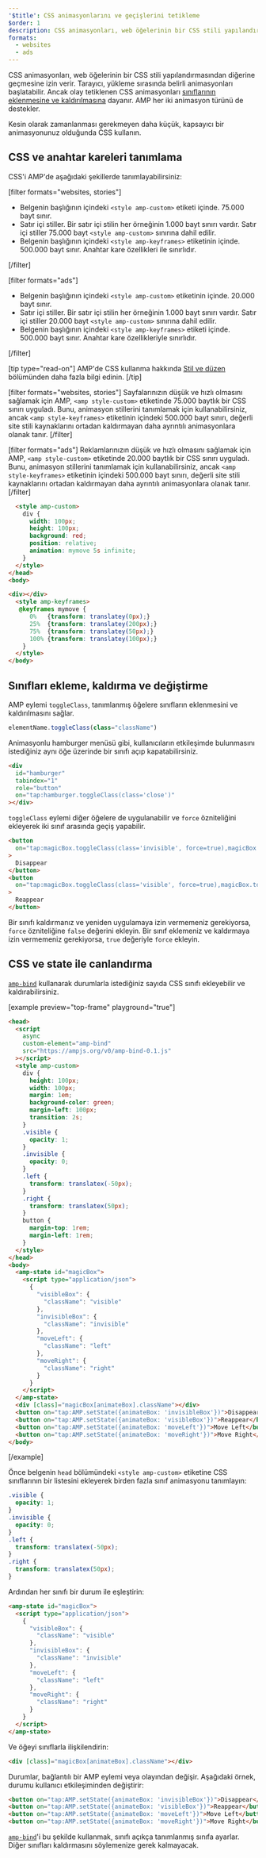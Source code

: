 ```yaml
---
'$title': CSS animasyonlarını ve geçişlerini tetikleme
$order: 1
description: CSS animasyonları, web öğelerinin bir CSS stili yapılandırmasından diğerine geçmesine izin verir. Tarayıcı, yükleme sırasında belirli animasyonları başlatabilir.
formats:
  - websites
  - ads
---
```


CSS animasyonları, web öğelerinin bir CSS stili yapılandırmasından diğerine geçmesine izin verir. Tarayıcı, yükleme sırasında belirli animasyonları başlatabilir. Ancak olay tetiklenen CSS animasyonları [sınıflarının eklenmesine ve kaldırılmasına](https://developer.mozilla.org/en-US/docs/Web/CSS/CSS_Animations/Using_CSS_animations) dayanır. AMP her iki animasyon türünü de destekler.

Kesin olarak zamanlanması gerekmeyen daha küçük, kapsayıcı bir animasyonunuz olduğunda CSS kullanın.

## CSS ve anahtar kareleri tanımlama

CSS'i AMP'de aşağıdaki şekillerde tanımlayabilirsiniz:

[filter formats="websites, stories"]

- Belgenin başlığının içindeki `<style amp-custom>` etiketi içinde. 75.000 bayt sınır.
- Satır içi stiller. Bir satır içi stilin her örneğinin 1.000 bayt sınırı vardır. Satır içi stiller 75.000 bayt `<style amp-custom>` sınırına dahil edilir.
- Belgenin başlığının içindeki `<style amp-keyframes>` etiketinin içinde. 500.000 bayt sınır. Anahtar kare özellikleri ile sınırlıdır.

[/filter]

[filter formats="ads"]

- Belgenin başlığının içindeki `<style amp-custom>` etiketinin içinde. 20.000 bayt sınır.
- Satır içi stiller. Bir satır içi stilin her örneğinin 1.000 bayt sınırı vardır. Satır içi stiller 20.000 bayt `<style amp-custom>` sınırına dahil edilir.
- Belgenin başlığının içindeki `<style amp-keyframes>` etiketi içinde. 500.000 bayt sınır. Anahtar kare özellikleriyle sınırlıdır.

[/filter]

[tip type="read-on"] AMP'de CSS kullanma hakkında [Stil ve düzen](../style_and_layout/index.md) bölümünden daha fazla bilgi edinin. [/tip]

[filter formats="websites, stories"] Sayfalarınızın düşük ve hızlı olmasını sağlamak için AMP, `<amp style-custom>` etiketinde 75.000 baytlık bir CSS sınırı uyguladı. Bunu, animasyon stillerini tanımlamak için kullanabilirsiniz, ancak `<amp style-keyframes>` etiketinin içindeki 500.000 bayt sınırı, değerli site stili kaynaklarını ortadan kaldırmayan daha ayrıntılı animasyonlara olanak tanır. [/filter]

[filter formats="ads"] Reklamlarınızın düşük ve hızlı olmasını sağlamak için AMP, `<amp style-custom>` etiketinde 20.000 baytlık bir CSS sınırı uyguladı. Bunu, animasyon stillerini tanımlamak için kullanabilirsiniz, ancak `<amp style-keyframes>` etiketinin içindeki 500.000 bayt sınırı, değerli site stili kaynaklarını ortadan kaldırmayan daha ayrıntılı animasyonlara olanak tanır. [/filter]

```html
  <style amp-custom>
    div {
      width: 100px;
      height: 100px;
      background: red;
      position: relative;
      animation: mymove 5s infinite;
    }
  </style>
</head>
<body>

<div></div>
  <style amp-keyframes>
   @keyframes mymove {
      0%   {transform: translatey(0px);}
      25%  {transform: translatey(200px);}
      75%  {transform: translatey(50px);}
      100% {transform: translatey(100px);}
    }
  </style>
</body>
```

## Sınıfları ekleme, kaldırma ve değiştirme

AMP eylemi `toggleClass`, tanımlanmış öğelere sınıfların eklenmesini ve kaldırılmasını sağlar.

```js
elementName.toggleClass(class="className")
```

Animasyonlu hamburger menüsü gibi, kullanıcıların etkileşimde bulunmasını istediğiniz aynı öğe üzerinde bir sınıfı açıp kapatabilirsiniz.

```html
<div
  id="hamburger"
  tabindex="1"
  role="button"
  on="tap:hamburger.toggleClass(class='close')"
></div>
```

`toggleClass` eylemi diğer öğelere de uygulanabilir ve `force` özniteliğini ekleyerek iki sınıf arasında geçiş yapabilir.

```html
<button
  on="tap:magicBox.toggleClass(class='invisible', force=true),magicBox.toggleClass(class='visible', force=false)"
>
  Disappear
</button>
<button
  on="tap:magicBox.toggleClass(class='visible', force=true),magicBox.toggleClass(class='invisible', force=false)"
>
  Reappear
</button>
```

Bir sınıfı kaldırmanız ve yeniden uygulamaya izin vermemeniz gerekiyorsa, `force` özniteliğine `false` değerini ekleyin. Bir sınıf eklemeniz ve kaldırmaya izin vermemeniz gerekiyorsa, `true` değeriyle `force` ekleyin.

## CSS ve state ile canlandırma

[`amp-bind`](../../../../documentation/components/reference/amp-bind.md) kullanarak durumlarla istediğiniz sayıda CSS sınıfı ekleyebilir ve kaldırabilirsiniz.

[example preview="top-frame" playground="true"]

```html
<head>
  <script
    async
    custom-element="amp-bind"
    src="https://ampjs.org/v0/amp-bind-0.1.js"
  ></script>
  <style amp-custom>
    div {
      height: 100px;
      width: 100px;
      margin: 1em;
      background-color: green;
      margin-left: 100px;
      transition: 2s;
    }
    .visible {
      opacity: 1;
    }
    .invisible {
      opacity: 0;
    }
    .left {
      transform: translatex(-50px);
    }
    .right {
      transform: translatex(50px);
    }
    button {
      margin-top: 1rem;
      margin-left: 1rem;
    }
  </style>
</head>
<body>
  <amp-state id="magicBox">
    <script type="application/json">
      {
        "visibleBox": {
          "className": "visible"
        },
        "invisibleBox": {
          "className": "invisible"
        },
        "moveLeft": {
          "className": "left"
        },
        "moveRight": {
          "className": "right"
        }
      }
    </script>
  </amp-state>
  <div [class]="magicBox[animateBox].className"></div>
  <button on="tap:AMP.setState({animateBox: 'invisibleBox'})">Disappear</button>
  <button on="tap:AMP.setState({animateBox: 'visibleBox'})">Reappear</button>
  <button on="tap:AMP.setState({animateBox: 'moveLeft'})">Move Left</button>
  <button on="tap:AMP.setState({animateBox: 'moveRight'})">Move Right</button>
</body>
```

[/example]

Önce belgenin <code>head</code> bölümündeki `<style amp-custom>` etiketine CSS sınıflarının bir listesini ekleyerek birden fazla sınıf animasyonu tanımlayın:

```css
.visible {
  opacity: 1;
}
.invisible {
  opacity: 0;
}
.left {
  transform: translatex(-50px);
}
.right {
  transform: translatex(50px);
}
```

Ardından her sınıfı bir durum ile eşleştirin:

```html
<amp-state id="magicBox">
  <script type="application/json">
    {
      "visibleBox": {
        "className": "visible"
      },
      "invisibleBox": {
        "className": "invisible"
      },
      "moveLeft": {
        "className": "left"
      },
      "moveRight": {
        "className": "right"
      }
    }
  </script>
</amp-state>
```

Ve öğeyi sınıflarla ilişkilendirin:

```html
<div [class]="magicBox[animateBox].className"></div>
```

Durumlar, bağlantılı bir AMP eylemi veya olayından değişir. Aşağıdaki örnek, durumu kullanıcı etkileşiminden değiştirir:

```html
<button on="tap:AMP.setState({animateBox: 'invisibleBox'})">Disappear</button>
<button on="tap:AMP.setState({animateBox: 'visibleBox'})">Reappear</button>
<button on="tap:AMP.setState({animateBox: 'moveLeft'})">Move Left</button>
<button on="tap:AMP.setState({animateBox: 'moveRight'})">Move Right</button>
```

[`amp-bind`](../../../../documentation/components/reference/amp-bind.md)'i bu şekilde kullanmak, sınıfı açıkça tanımlanmış sınıfa ayarlar. Diğer sınıfları kaldırmasını söylemenize gerek kalmayacak.
